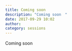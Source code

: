 ```yaml
---
title: Coming soon　
description: "Coming soon　"
date: 2017-09-29 10:02
author: 
category: sessions
---
```

Coming soon　